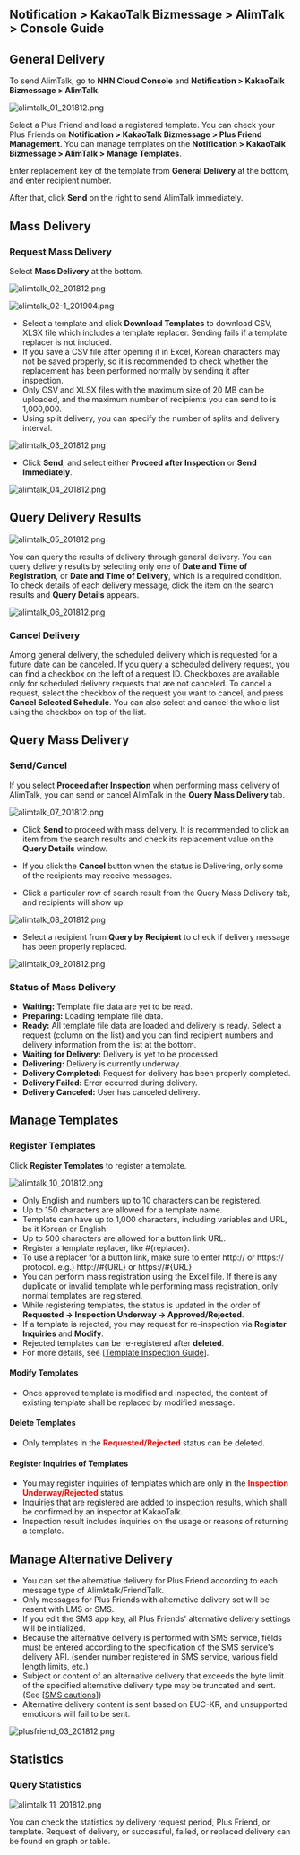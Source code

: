 ## Notification > KakaoTalk Bizmessage > AlimTalk > Console Guide

## General Delivery

To send AlimTalk, go to **NHN Cloud Console** and **Notification > KakaoTalk Bizmessage > AlimTalk**.

![alimtalk_01_201812.png](https://static.toastoven.net/prod_alimtalk/alimtalk_01_201812.png)

Select a Plus Friend and load a registered template.
You can check your Plus Friends on **Notification > KakaoTalk Bizmessage > Plus Friend Management**.
You can manage templates on the **Notification > KakaoTalk Bizmessage > AlimTalk > Manage Templates**.

Enter replacement key of the template from **General Delivery** at the bottom, and enter recipient number.

After that, click **Send** on the right to send AlimTalk immediately.

## Mass Delivery

### Request Mass Delivery

Select **Mass Delivery** at the bottom.

![alimtalk_02_201812.png](https://static.toastoven.net/prod_alimtalk/alimtalk_02_201812.png)

![alimtalk_02-1_201904.png](https://static.toastoven.net/prod_alimtalk/alimtalk_02-1_201904.png)

* Select a template and click **Download Templates** to download CSV, XLSX file which includes a template replacer. Sending fails if a template replacer is not included.  
* If you save a CSV file after opening it in Excel, Korean characters may not be saved properly, so it is recommended to check whether the replacement has been performed normally by sending it after inspection.
* Only CSV and XLSX files with the maximum size of 20 MB can be uploaded, and the maximum number of recipients you can send to is 1,000,000.
* Using split delivery, you can specify the number of splits and delivery interval.

![alimtalk_03_201812.png](https://static.toastoven.net/prod_alimtalk/alimtalk_03_201812.png)

* Click **Send**, and select either **Proceed after Inspection** or **Send Immediately**.

![alimtalk_04_201812.png](https://static.toastoven.net/prod_alimtalk/alimtalk_04_201812.png)

## Query Delivery Results

![alimtalk_05_201812.png](https://static.toastoven.net/prod_alimtalk/alimtalk_05_201812.png)

You can query the results of delivery through general delivery.
You can query delivery results by selecting only one of **Date and Time of Registration**, or **Date and Time of Delivery**, which is a required condition.
To check details of each delivery message, click the item on the search results and **Query Details** appears.  

![alimtalk_06_201812.png](https://static.toastoven.net/prod_alimtalk/alimtalk_06_201812.png)

### Cancel Delivery

Among general delivery, the scheduled delivery which is requested for a future date can be canceled.
If you query a scheduled delivery request, you can find a checkbox on the left of a request ID.
Checkboxes are available only for scheduled delivery requests that are not canceled.
To cancel a request, select the checkbox of the request you want to cancel, and press **Cancel Selected Schedule**.
You can also select and cancel the whole list using the checkbox on top of the list.

## Query Mass Delivery

### Send/Cancel

If you select **Proceed after Inspection** when performing mass delivery of AlimTalk, you can send or cancel AlimTalk in the **Query Mass Delivery** tab.

![alimtalk_07_201812.png](https://static.toastoven.net/prod_alimtalk/alimtalk_07_201812.png)

* Click **Send** to proceed with mass delivery. It is recommended to click an item from the search results and check its replacement value on the **Query Details** window.  
* If you click the **Cancel** button when the status is Delivering, only some of the recipients may receive messages.

* Click a particular row of search result from the Query Mass Delivery tab, and recipients will show up.  

![alimtalk_08_201812.png](https://static.toastoven.net/prod_alimtalk/alimtalk_08_201812.png)

* Select a recipient from **Query by Recipient** to check if delivery message has been properly replaced.

![alimtalk_09_201812.png](https://static.toastoven.net/prod_alimtalk/alimtalk_09_201812.png)

### Status of Mass Delivery
  - <b>Waiting:</b> Template file data are yet to be read.
  - <b>Preparing:</b> Loading template file data.
  - <b>Ready:</b> All template file data are loaded and delivery is ready. Select a request (column on the list) and you can find recipient numbers and delivery information from the list at the bottom.
  - <b>Waiting for Delivery:</b> Delivery is yet to be processed.
  - <b>Delivering:</b> Delivery is currently underway.
  - <b>Delivery Completed:</b> Request for delivery has been properly completed.
  - <b>Delivery Failed:</b> Error occurred during delivery.
  - <b>Delivery Canceled:</b> User has canceled delivery.


## Manage Templates

### Register Templates

Click **Register Templates** to register a template.  

![alimtalk_10_201812.png](https://static.toastoven.net/prod_alimtalk/alimtalk_10_201812.png)

* Only English and numbers up to 10 characters can be registered.  
* Up to 150 characters are allowed for a template name.
* Template can have up to 1,000 characters, including variables and URL,  be it  Korean or English.
* Up to 500 characters are allowed for a button link URL.
* Register a template replacer, like #{replacer}.
* To use a replacer for a button link, make sure to enter http:// or https:// protocol. e.g.) http://#{URL} or https://#{URL}
* You can perform mass registration using the Excel file. If there is any duplicate or invalid template while performing mass registration, only normal templates are registered.
* While registering templates, the status is updated in the order of <b>Requested -> Inspection Underway -> Approved/Rejected</b>.
* If a template is rejected, you may request for re-inspection via <b>Register Inquiries</b> and <b>Modify</b>.
* Rejected templates can be re-registered after **deleted**.
* For more details, see [[Template Inspection Guide](https://www.bizmsg.kr/collected_statics/assets_landing/doc/alimtalk_template_guide.pdf)].

#### Modify Templates

* Once approved template is modified and inspected, the content of existing template shall be replaced by modified message.

#### Delete Templates

* Only templates in the <b><span style="color:red">Requested/Rejected</span></b> status can be deleted.

#### Register Inquiries of Templates

* You may register inquiries of templates which are only in the <b><span style="color:red">Inspection Underway/Rejected</span></b> status.
* Inquiries that are registered are added to inspection results, which shall be confirmed by an inspector at KakaoTalk.
* Inspection result includes inquiries on the usage or reasons of returning a template.

## Manage Alternative Delivery

* You can set the alternative delivery for Plus Friend according to each message type of Alimktalk/FriendTalk.
* Only messages for Plus Friends with alternative delivery set will be resent with LMS or SMS.
* If you edit the SMS app key, all Plus Friends' alternative delivery settings will be initialized.
* Because the alternative delivery is performed with SMS service, fields must be entered according to the specification of the SMS service's delivery API. (sender number registered in SMS service, various field length limits, etc.)
* Subject or content of an alternative delivery that exceeds the byte limit of the specified alternative delivery type may be truncated and sent. (See [[SMS cautions](https://docs.toast.com/en/Notification/SMS/en/api-guide/#_1)])
* Alternative delivery content is sent based on EUC-KR, and unsupported emoticons will fail to be sent.

![plusfriend_03_201812.png](https://static.toastoven.net/prod_alimtalk/plusfriend_03_201904.png)

## Statistics
### Query Statistics

![alimtalk_11_201812.png](https://static.toastoven.net/prod_alimtalk/alimtalk_11_201812.png)

You can check the statistics by delivery request period, Plus Friend, or template.
Request of delivery, or successful, failed, or replaced delivery can be found on graph or table.
